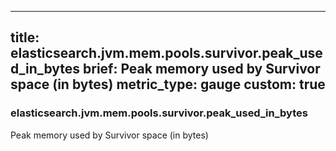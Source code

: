 
---
title: elasticsearch.jvm.mem.pools.survivor.peak_used_in_bytes
brief: Peak memory used by Survivor space (in bytes)
metric_type: gauge
custom: true
---
### elasticsearch.jvm.mem.pools.survivor.peak_used_in_bytes

Peak memory used by Survivor space (in bytes)
